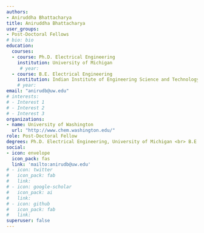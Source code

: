 ```yaml
---
authors:
- Aniruddha Bhattacharya
title: Aniruddha Bhattacharya
user_groups:
- Post-Doctoral Fellows
# bio: bio
education:
  courses:
  - course: Ph.D. Electrical Engineering
    institution: University of Michigan
     # year:
  - course: B.E. Electrical Engineering
    institution: Indian Institute of Engineering Science and Technology
    # year:
email: "anirudb@uw.edu"
# interests:
# - Interest 1
# - Interest 2
# - Interest 3
organizations:
- name: University of Washington 
  url: "http://www.chem.washington.edu/"
role: Post-Doctoral Fellow
degrees: Ph.D. Electrical Engineering, University of Michigan <br> B.E. Electrical Engineering, Indian Institute of Engineering Science and Technology
social:
- icon: envelope
  icon_pack: fas
  link: 'mailto:anirudb@uw.edu'
# - icon: twitter
#   icon_pack: fab
#   link: 
# - icon: google-scholar
#   icon_pack: ai
#   link: 
# - icon: github
#   icon_pack: fab
#   link: 
superuser: false
---
```



